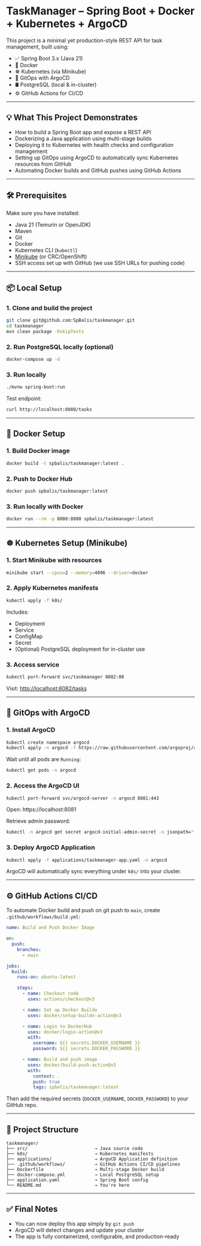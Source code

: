 # TaskManager – Spring Boot + Docker + Kubernetes + ArgoCD

This project is a minimal yet production-style REST API for task management, built using:

- ✅ Spring Boot 3.x (Java 21)
- 🐳 Docker
- ☸️ Kubernetes (via Minikube)
- 🔁 GitOps with ArgoCD
- 🛢 PostgreSQL (local & in-cluster)
- ⚙️ GitHub Actions for CI/CD

---

## 💡 What This Project Demonstrates

- How to build a Spring Boot app and expose a REST API
- Dockerizing a Java application using multi-stage builds
- Deploying it to Kubernetes with health checks and configuration management
- Setting up GitOps using ArgoCD to automatically sync Kubernetes resources from GitHub
- Automating Docker builds and GitHub pushes using GitHub Actions

---

## 🛠 Prerequisites

Make sure you have installed:

- Java 21 (Temurin or OpenJDK)
- Maven
- Git
- Docker
- Kubernetes CLI (`kubectl`)
- [Minikube](https://minikube.sigs.k8s.io/docs/start/) (or CRC/OpenShift)
- SSH access set up with GitHub (we use SSH URLs for pushing code)

---

## 📦 Local Setup

### 1. Clone and build the project

```bash
git clone git@github.com:SpBalis/taskmanager.git
cd taskmanager
mvn clean package -DskipTests
```

### 2. Run PostgreSQL locally (optional)

```bash
docker-compose up -d
```

### 3. Run locally

```bash
./mvnw spring-boot:run
```

Test endpoint:

```bash
curl http://localhost:8080/tasks
```

---

## 🐳 Docker Setup

### 1. Build Docker image

```bash
docker build -t spbalis/taskmanager:latest .
```

### 2. Push to Docker Hub

```bash
docker push spbalis/taskmanager:latest
```

### 3. Run locally with Docker

```bash
docker run --rm -p 8080:8080 spbalis/taskmanager:latest
```

---

## ☸️ Kubernetes Setup (Minikube)

### 1. Start Minikube with resources

```bash
minikube start --cpus=2 --memory=4096 --driver=docker
```

### 2. Apply Kubernetes manifests

```bash
kubectl apply -f k8s/
```

Includes:
- Deployment
- Service
- ConfigMap
- Secret
- (Optional) PostgreSQL deployment for in-cluster use

### 3. Access service

```bash
kubectl port-forward svc/taskmanager 8082:80
```

Visit: [http://localhost:8082/tasks](http://localhost:8082/tasks)

---

## 🔁 GitOps with ArgoCD

### 1. Install ArgoCD

```bash
kubectl create namespace argocd
kubectl apply -n argocd -f https://raw.githubusercontent.com/argoproj/argo-cd/stable/manifests/install.yaml
```

Wait until all pods are `Running`:

```bash
kubectl get pods -n argocd
```

### 2. Access the ArgoCD UI

```bash
kubectl port-forward svc/argocd-server -n argocd 8081:443
```

Open: https://localhost:8081

Retrieve admin password:

```bash
kubectl -n argocd get secret argocd-initial-admin-secret -o jsonpath="{.data.password}" | base64 -d && echo
```

### 3. Deploy ArgoCD Application

```bash
kubectl apply -f applications/taskmanager-app.yaml -n argocd
```

ArgoCD will automatically sync everything under `k8s/` into your cluster.

---

## ⚙️ GitHub Actions CI/CD

To automate Docker build and push on git push to `main`, create `.github/workflows/build.yml`:

```yaml
name: Build and Push Docker Image

on:
  push:
    branches:
      - main

jobs:
  build:
    runs-on: ubuntu-latest

    steps:
      - name: Checkout code
        uses: actions/checkout@v3

      - name: Set up Docker Buildx
        uses: docker/setup-buildx-action@v3

      - name: Login to DockerHub
        uses: docker/login-action@v3
        with:
          username: ${{ secrets.DOCKER_USERNAME }}
          password: ${{ secrets.DOCKER_PASSWORD }}

      - name: Build and push image
        uses: docker/build-push-action@v5
        with:
          context: .
          push: true
          tags: spbalis/taskmanager:latest
```

Then add the required secrets (`DOCKER_USERNAME`, `DOCKER_PASSWORD`) to your GitHub repo.

---

## 📁 Project Structure

```
taskmanager/
├── src/                         → Java source code
├── k8s/                         → Kubernetes manifests
├── applications/                → ArgoCD Application definition
├── .github/workflows/           → GitHub Actions CI/CD pipelines
├── Dockerfile                   → Multi-stage Docker build
├── docker-compose.yml           → Local PostgreSQL setup
├── application.yaml             → Spring Boot config
└── README.md                    → You're here
```

---

## ✅ Final Notes

- You can now deploy this app simply by `git push`
- ArgoCD will detect changes and update your cluster
- The app is fully containerized, configurable, and production-ready
